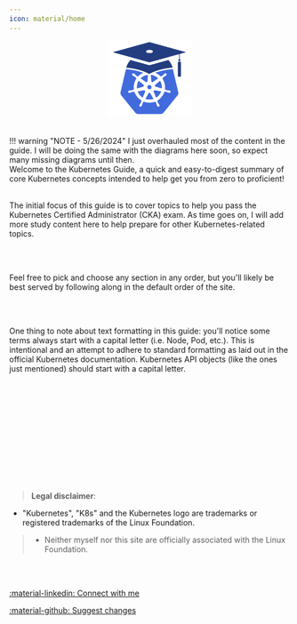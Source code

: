 ```yaml
---
icon: material/home
---
```


<center>
    <img src="logo.png" width="30%">
</center>
<br><br>
!!! warning "NOTE - 5/26/2024"
    I just overhauled most of the content in the guide. I will be doing the same with the diagrams here soon, so expect many missing diagrams until then.
<br>
Welcome to the Kubernetes Guide, a quick and easy-to-digest summary of core Kubernetes concepts intended to help get you from zero to proficient!  
<br/><br/>

The initial focus of this guide is to cover topics to help you pass the Kubernetes Certified Administrator (CKA) exam. As time goes on, I will add more study content here to help prepare for other Kubernetes-related topics.

<br><br>

Feel free to pick and choose any section in any order, but you'll likely be best served by following along in the default order of the site.

<br><br>

One thing to note about text formatting in this guide: you'll notice some terms always start with a capital letter (i.e. Node, Pod, etc.). This is intentional and an attempt to adhere to standard formatting as laid out in the official Kubernetes documentation. Kubernetes API objects (like the ones just mentioned) should start with a capital letter.

<br><br>

<br/><br/><br/><br/><br/><br/><br/><br/>
> **Legal disclaimer**:  
>  
> 
* "Kubernetes", "K8s" and the Kubernetes logo are trademarks or registered trademarks of the Linux Foundation.  
>  
> * Neither myself nor this site are officially associated with the Linux Foundation. 

<br><br>

[:material-linkedin: Connect with me](https://www.linkedin.com/in/aaronbraundmeier/)

[:material-github: Suggest changes](https://github.com/Braundo/kubernetes-guide)